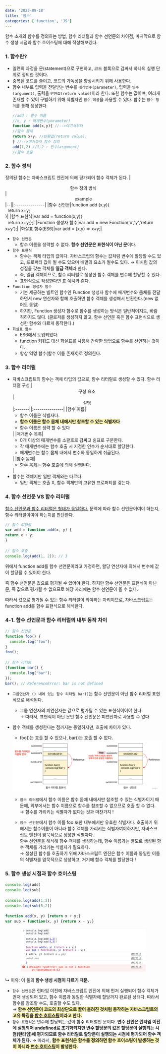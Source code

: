 ```yaml
---
date: '2023-09-18'
title: '함수'
categories: ['function', 'JS']
---
```


함수 소개와 함수를 정의하는 방법, 함수 리터털과 함수 선언문의 차이점, 마지막으로 함수 생성 시점과 함수 호이스팅에 대해 작성해보겠다.

### 1. 함수란?

- 일련의 과정을 문(statement)으로 구현하고, 코드 블록으로 감싸서 하나의 실행 단위로 정의한 것이다.
- 중복된 코드를 줄이고, 코드의 가독성을 향상시키기 위해 사용한다.
- 함수 내부로 입력을 전달받는 변수를 `매개변수(parameter)`, 입력을 `인수(argument)`, 출력을 `반환값(return value)`이라 한다. 또한 함수는 값이며, 여러개 존재할 수 있어 구별하기 위해 식별자인 `함수 이름`을 사용할 수 있다. 함수는 `함수 정의`를 통해 생성한다.
  ```javaScript
  //add : 함수 이름
  //x, y : 매개변수(parameter)
  function add(x,y){ //-->여기서부터
  //함수 몸체
  return x+y; //반환값(return value).
  } //-->여기까지 함수 정의
  add(1,2) //1,2 : 인수(argument)
  //함수 호출
  ```

### 2. 함수 정의

정의된 함수는 자바스크립트 엔진에 의해 평가되어 함수 객체가 된다.
|<center>함수 정의 방식</center>|<center>example</center>
|--||:---------------|
|함수 선언문|function add (x,y){ <br/>&nbsp;&nbsp;return x+y; <br/>}|
|함수 표현식|var add = function(x,y){<br/>&nbsp;&nbsp;return x+y;};|
|Function 생성자 함수|var add = new Function('x','y','return x+y');|
|화살표 함수(ES6)|var add = (x,y) => x+y;|

- `함수 선언문`
  - 함수 이름을 생략할 수 없다. <b>함수 선언문은 표현식이 아닌 문</b>이다.
- `함수 표현식`
  - 함수는 객체 타입의 값이다. 자바스크립의 함수는 값처럼 변수에 할당할 수도 있고, 프로퍼티 값이 될 수도 있으며 배열의 요소가 될수도 있다. &rarr; 이처럼 값의 성질을 갖는 객체를 <b>일급 객체</b>라 한다.
  - 즉, 일급 객체이므로, 함수 리터럴로 생성한 함수 객체를 변수에 할당할 수 있다.
  - 표현식으로 작성한다면 표 예시와 같다.
- `Function 생성자 함수`
  - 기본 제공하는 빌트인 함수인 Function 생성자 함수에 매개변수와 몸체를 전달하면서 new 연산자와 함께 호출하면 함수 객체를 생성해서 반환한다.(new 없어도 동일)
  - 하지만, Function 생성자 함수로 함수를 생성하는 방식은 일반적이지도, 바람직하지도 않다. (클로저를 생성하지 않고, 함수 선언문 혹은 함수 표현식으로 생성한 함수와 다르게 동작한다.)
- `화살표 함수`
  - ES6에서 도입되었다.
  - function 키워드 대신 화살표를 사용해 간략한 방법으로 함수를 선언하는 것이다.
  - 항상 익명 함수(함수 이름 존재X)로 정의한다.

### 3. 함수 리터럴

- 자바스크립트의 함수는 객체 타입의 값으로, 함수 리터럴로 생성할 수 있다.
  함수 리터럴 구성
  |<center>구성 요소</center>|<center>설명</center>
  |:-------||:---------------|
  |함수 이름|<ul><li>함수 이름은 식별자다.</li><li><span style="font-weight: 700; background-color: #fff5b1">함수 이름은 함수 몸체 내에서만 참조할 수 있는 식별자다</span></li><li>함수 이름은 생략 할 수 있다</li></ul>|
  |매개변수 목록|<ul><li>0개 이상의 매개변수를 소괄호로 감싸고 쉼표로 구분한다.<li>각 매개변수에는 함수 호출 시 지정한 인수가 순서대로 할당한다.</li><li>매개변수는 함수 몸체 내에서 변수와 동일하게 취급된다.</li></ul>|
  |함수 몸체|<ul><li>함수 몸체는 함수 호출에 의해 실행된다.</li></ul>|
- 함수는 객체지만 일반 객체와는 다르다.
  - 일반 객체는 호출 X, 함수 객체만의 고유한 프로퍼티를 갖는다.

### 4. 함수 선언문 VS 함수 리터럴

<u>함수 선언문과 함수 리터럴은 형태가 동일하다.</u> 문맥에 따라 함수 선언문이여야 하는지, 함수 리터럴이여야 하는지를 판단한다.

```javaScript
// 함수 리터럴
var add = function add(x, y) {
return x + y;
}

// 함수 호출
console.log(add(1, 2)); // 3
```

위에서 function add를 함수 선언문이라고 가정하면, 할당 연산자에 의해서 변수에 값이 할당될 수 있어야 한다.

즉 함수 선언문은 값으로 평가될 수 있어야 한다. 하지만 함수 선언문은 표현식이 아닌 문, 즉 값으로 평가될 수 없으므로 해당 자리에는 함수 선언문이 올 수 없다.

따라서 값으로 평가될 수 있는 함수 리터럴이 와야하는 자리이므로, 자바스크립트는 function add를 함수 표현식으로 해석한다.

### 4-1. 함수 선언문과 함수 리터럴의 내부 동작 차이

```javaScript
// 함수 선언문
function foo() {
  console.log("foo");
}
foo();

// 함수 리터럴
(function bar() {
  console.log("bar");
});
bar(); // ReferenceError: bar is not defined
```

- `그룹연산자 () 내에 있는 함수 리터럴 bar()`는 함수 선언문이 아닌 함수 리터럴 표현식으로 해석된다.
  - 그룹 연산자의 피연산자는 값으로 평가될 수 있는 표현식이어야 한다. <br/>
    &rarr; 따라서, 표현식이 아닌 문인 함수 선언문은 피연산자로 사용할 수 없다.
- 함수 객체를 생성한다는 점까지는 동일하지만, 호출에 차이가 있다.

  - foo()는 호출 할 수 있으나, bar()는 호출 할 수 없다.
  <div style="margin: auto;">
    <img src="./Images/FunctionMemory.png" alt="functionMemory"/>
  </div>

  - `함수 리터럴`에서 함수 이름은 함수 몸체 내에서만 참조할 수 있는 식별자이기 때문에, 외부에서는 함수 이름으로 함수를 참조할 수 없으므로 호출 할 수 없다. <br/>&rarr; 함수를 가리키는 식별자가 없다는 것과 마찬가지 !

  - `함수 선언문`에서 함수 이름 foo 또한 내부에서만 유효한 식별자다. 호출하기 위해서는 함수이름이 아니라 함수 객체를 가리키는 식별자여야하지만, 자바스크립트 엔진이 암묵적으로 생성한 식별자다. <br/>함수 선언문을 해석해 함수 객체를 생성하는데, 함수 이름과는 별도로 생성된 함수 객체를 가리키는 식별자가 필요하다. <br/>&rarr; 생성된 함수를 호출하기 위해 자바스크립트 엔진은 함수 이름과 동일한 이름의 식별자를 암묵적으로 생성하고, 거기에 함수 객체를 할당한다 !

### 5. 함수 생성 시점과 함수 호이스팅

```javaScript
console.log(add)
console.log(sub)

console.log(add(1,2))
console.log(sub(5,2))

function add(x, y) {return x + y;}
var sub = function(x, y) {return x - y;}
```

<div style="width: 80%; margin: auto;"><img src="./Images/hosting.png"/></div>

↳ 이유: 이 둘의 <b>함수 생성 시점이 다르기 때문.</b>

- `함수 선언문`은 런타임 이전에 자바스크립트 엔진에 의해 먼저 실행되어 함수 객체가 먼저 생성되어 있고, 함수 이름과 동일한 식별자에 할당까지 완료된 상태다. 따라서 함수를 참조할 수도, 호출할 수도 있다.<br/>&rarr; <span style='background-color: #fff5b1; font-weight: 700'>함수 선언문이 코드의 최상단으로 끌어 올려진 것처럼 동작하는 자바스크립트의 고유 특징을 <u>함수 호이스팅</u>이라고 한다.</span>
- `함수 표현식`은 변수에 할당되는 값이 함수 리터럴인 문이다. <b>변수 선언은 런타임 이전에 실행되어 undefined로 초기화되지만 변수 할당문의 값은 할당문이 실행되는 시점(런타임)에 평가되므로 함수 리터럴로 할당문이 실행되는 시점에 평가되어 함수 객체가 된다.</b> &rarr; 따라서, <span style='background-color: #fff5b1; font-weight: 700'>함수 표현식은 함수를 정의하면 함수 호이스팅이 발생하는 것이 아니라 <u>변수 호이스팅</u>이 발생한다. </span>
